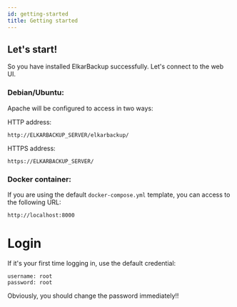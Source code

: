 ```yaml
---
id: getting-started
title: Getting started
---
```


## Let's start!

So you have installed ElkarBackup successfully. Let's connect to the web UI.

### Debian/Ubuntu:

Apache will be configured to access in two ways:

HTTP address:

```
http://ELKARBACKUP_SERVER/elkarbackup/
```

HTTPS address:

```
https://ELKARBACKUP_SERVER/
```

### Docker container:

If you are using the default `docker-compose.yml` template, you can access to the following URL:

```
http://localhost:8000
```

# Login

If it's your first time logging in, use the default credential:

```
username: root
password: root
```

Obviously, you should change the password immediately!!